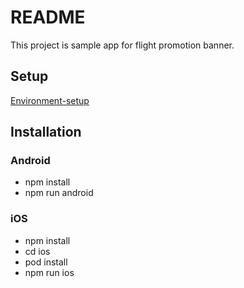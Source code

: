 # README #

This project is sample app for flight promotion banner.

## Setup ##

[Environment-setup](https://reactnative.dev/docs/environment-setup)

## Installation ##

### Android ###

- npm install 
- npm run android

### iOS ###

- npm install
- cd ios
- pod install
- npm run ios
